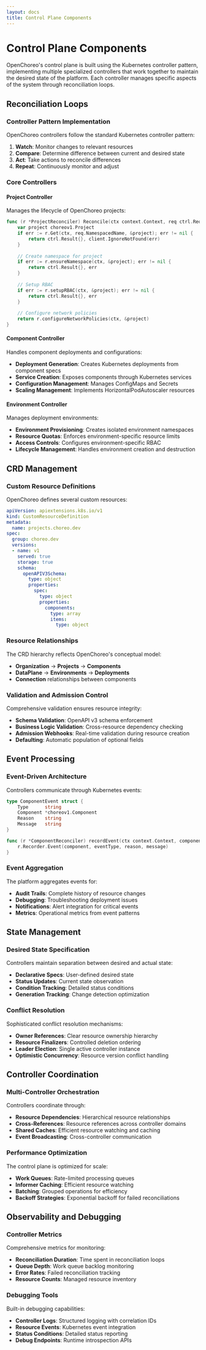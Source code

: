 ```yaml
---
layout: docs
title: Control Plane Components
---
```


# Control Plane Components

OpenChoreo's control plane is built using the Kubernetes controller pattern, implementing multiple specialized controllers that work together to maintain the desired state of the platform. Each controller manages specific aspects of the system through reconciliation loops.

## Reconciliation Loops

### Controller Pattern Implementation
OpenChoreo controllers follow the standard Kubernetes controller pattern:

1. **Watch**: Monitor changes to relevant resources
2. **Compare**: Determine difference between current and desired state  
3. **Act**: Take actions to reconcile differences
4. **Repeat**: Continuously monitor and adjust

### Core Controllers

#### Project Controller
Manages the lifecycle of OpenChoreo projects:

```go
func (r *ProjectReconciler) Reconcile(ctx context.Context, req ctrl.Request) (ctrl.Result, error) {
    var project choreov1.Project
    if err := r.Get(ctx, req.NamespacedName, &project); err != nil {
        return ctrl.Result{}, client.IgnoreNotFound(err)
    }
    
    // Create namespace for project
    if err := r.ensureNamespace(ctx, &project); err != nil {
        return ctrl.Result{}, err
    }
    
    // Setup RBAC
    if err := r.setupRBAC(ctx, &project); err != nil {
        return ctrl.Result{}, err
    }
    
    // Configure network policies
    return r.configureNetworkPolicies(ctx, &project)
}
```

#### Component Controller
Handles component deployments and configurations:
- **Deployment Generation**: Creates Kubernetes deployments from component specs
- **Service Creation**: Exposes components through Kubernetes services
- **Configuration Management**: Manages ConfigMaps and Secrets
- **Scaling Management**: Implements HorizontalPodAutoscaler resources

#### Environment Controller
Manages deployment environments:
- **Environment Provisioning**: Creates isolated environment namespaces
- **Resource Quotas**: Enforces environment-specific resource limits
- **Access Controls**: Configures environment-specific RBAC
- **Lifecycle Management**: Handles environment creation and destruction

## CRD Management

### Custom Resource Definitions
OpenChoreo defines several custom resources:

```yaml
apiVersion: apiextensions.k8s.io/v1
kind: CustomResourceDefinition
metadata:
  name: projects.choreo.dev
spec:
  group: choreo.dev
  versions:
  - name: v1
    served: true
    storage: true
    schema:
      openAPIV3Schema:
        type: object
        properties:
          spec:
            type: object
            properties:
              components:
                type: array
                items:
                  type: object
```

### Resource Relationships
The CRD hierarchy reflects OpenChoreo's conceptual model:
- **Organization** → **Projects** → **Components**
- **DataPlane** → **Environments** → **Deployments**
- **Connection** relationships between components

### Validation and Admission Control
Comprehensive validation ensures resource integrity:
- **Schema Validation**: OpenAPI v3 schema enforcement
- **Business Logic Validation**: Cross-resource dependency checking
- **Admission Webhooks**: Real-time validation during resource creation
- **Defaulting**: Automatic population of optional fields

## Event Processing

### Event-Driven Architecture
Controllers communicate through Kubernetes events:

```go
type ComponentEvent struct {
    Type      string
    Component *choreov1.Component
    Reason    string
    Message   string
}

func (r *ComponentReconciler) recordEvent(ctx context.Context, component *choreov1.Component, eventType, reason, message string) {
    r.Recorder.Event(component, eventType, reason, message)
}
```

### Event Aggregation
The platform aggregates events for:
- **Audit Trails**: Complete history of resource changes
- **Debugging**: Troubleshooting deployment issues
- **Notifications**: Alert integration for critical events
- **Metrics**: Operational metrics from event patterns

## State Management

### Desired State Specification
Controllers maintain separation between desired and actual state:
- **Declarative Specs**: User-defined desired state
- **Status Updates**: Current state observation
- **Condition Tracking**: Detailed status conditions
- **Generation Tracking**: Change detection optimization

### Conflict Resolution
Sophisticated conflict resolution mechanisms:
- **Owner References**: Clear resource ownership hierarchy
- **Resource Finalizers**: Controlled deletion ordering
- **Leader Election**: Single active controller instance
- **Optimistic Concurrency**: Resource version conflict handling

## Controller Coordination

### Multi-Controller Orchestration
Controllers coordinate through:
- **Resource Dependencies**: Hierarchical resource relationships
- **Cross-References**: Resource references across controller domains
- **Shared Caches**: Efficient resource watching and caching
- **Event Broadcasting**: Cross-controller communication

### Performance Optimization  
The control plane is optimized for scale:
- **Work Queues**: Rate-limited processing queues
- **Informer Caching**: Efficient resource watching
- **Batching**: Grouped operations for efficiency
- **Backoff Strategies**: Exponential backoff for failed reconciliations

## Observability and Debugging

### Controller Metrics
Comprehensive metrics for monitoring:
- **Reconciliation Duration**: Time spent in reconciliation loops
- **Queue Depth**: Work queue backlog monitoring
- **Error Rates**: Failed reconciliation tracking
- **Resource Counts**: Managed resource inventory

### Debugging Tools
Built-in debugging capabilities:
- **Controller Logs**: Structured logging with correlation IDs
- **Resource Events**: Kubernetes event integration
- **Status Conditions**: Detailed status reporting
- **Debug Endpoints**: Runtime introspection APIs